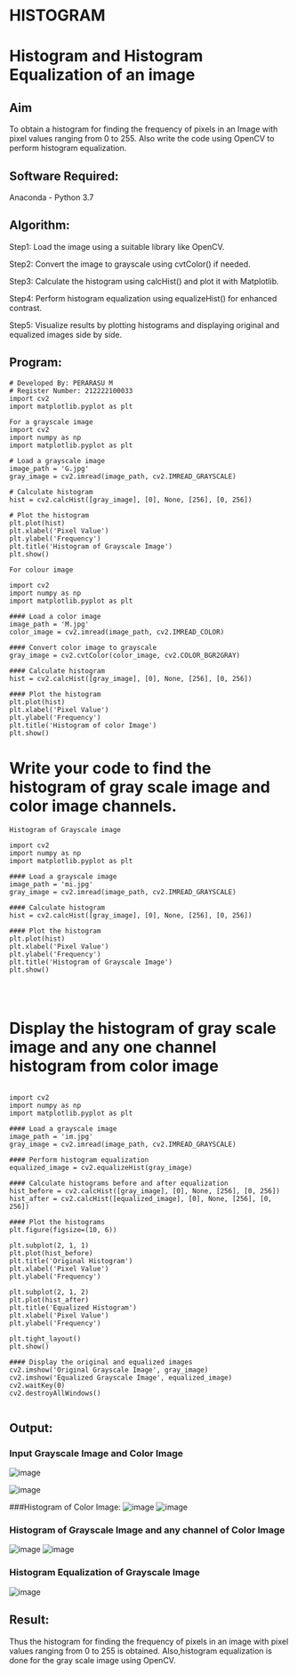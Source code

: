 # HISTOGRAM
# Histogram and Histogram Equalization of an image
## Aim
To obtain a histogram for finding the frequency of pixels in an Image with pixel values ranging from 0 to 255. Also write the code using OpenCV to perform histogram equalization.

## Software Required:
Anaconda - Python 3.7

## Algorithm:
Step1:
Load the image using a suitable library like OpenCV.

Step2:
Convert the image to grayscale using cvtColor() if needed.

Step3:
Calculate the histogram using calcHist() and plot it with Matplotlib.

Step4:
Perform histogram equalization using equalizeHist() for enhanced contrast.

Step5:
Visualize results by plotting histograms and displaying original and equalized images side by side.
## Program:
```
# Developed By: PERARASU M
# Register Number: 212222100033
import cv2
import matplotlib.pyplot as plt
```
```
For a grayscale image
import cv2
import numpy as np
import matplotlib.pyplot as plt

# Load a grayscale image
image_path = 'G.jpg'
gray_image = cv2.imread(image_path, cv2.IMREAD_GRAYSCALE)

# Calculate histogram
hist = cv2.calcHist([gray_image], [0], None, [256], [0, 256])

# Plot the histogram
plt.plot(hist)
plt.xlabel('Pixel Value')
plt.ylabel('Frequency')
plt.title('Histogram of Grayscale Image')
plt.show()
```
```
For colour image

import cv2
import numpy as np
import matplotlib.pyplot as plt

#### Load a color image
image_path = 'M.jpg'
color_image = cv2.imread(image_path, cv2.IMREAD_COLOR)

#### Convert color image to grayscale
gray_image = cv2.cvtColor(color_image, cv2.COLOR_BGR2GRAY)

#### Calculate histogram
hist = cv2.calcHist([gray_image], [0], None, [256], [0, 256])

#### Plot the histogram
plt.plot(hist)
plt.xlabel('Pixel Value')
plt.ylabel('Frequency')
plt.title('Histogram of color Image')
plt.show()
```

# Write your code to find the histogram of gray scale image and color image channels.
```
Histogram of Grayscale image

import cv2
import numpy as np
import matplotlib.pyplot as plt

#### Load a grayscale image
image_path = 'mi.jpg'
gray_image = cv2.imread(image_path, cv2.IMREAD_GRAYSCALE)

#### Calculate histogram
hist = cv2.calcHist([gray_image], [0], None, [256], [0, 256])

#### Plot the histogram
plt.plot(hist)
plt.xlabel('Pixel Value')
plt.ylabel('Frequency')
plt.title('Histogram of Grayscale Image')
plt.show()




```
# Display the histogram of gray scale image and any one channel histogram from color image

```

import cv2
import numpy as np
import matplotlib.pyplot as plt

#### Load a grayscale image
image_path = 'im.jpg'
gray_image = cv2.imread(image_path, cv2.IMREAD_GRAYSCALE)

#### Perform histogram equalization
equalized_image = cv2.equalizeHist(gray_image)

#### Calculate histograms before and after equalization
hist_before = cv2.calcHist([gray_image], [0], None, [256], [0, 256])
hist_after = cv2.calcHist([equalized_image], [0], None, [256], [0, 256])

#### Plot the histograms
plt.figure(figsize=(10, 6))

plt.subplot(2, 1, 1)
plt.plot(hist_before)
plt.title('Original Histogram')
plt.xlabel('Pixel Value')
plt.ylabel('Frequency')

plt.subplot(2, 1, 2)
plt.plot(hist_after)
plt.title('Equalized Histogram')
plt.xlabel('Pixel Value')
plt.ylabel('Frequency')

plt.tight_layout()
plt.show()

#### Display the original and equalized images
cv2.imshow('Original Grayscale Image', gray_image)
cv2.imshow('Equalized Grayscale Image', equalized_image)
cv2.waitKey(0)
cv2.destroyAllWindows()


```
## Output:
### Input Grayscale Image and Color Image
![image](https://github.com/PERARASU10/HISTOGRAM/assets/118348589/44929bb4-7ed9-452b-b2fc-d9261555c54f)


![image](https://github.com/PERARASU10/HISTOGRAM/assets/118348589/ceeb74d0-71ce-455a-80fd-06a54a502eee)

###Histogram of Color Image:
![image](https://github.com/PERARASU10/HISTOGRAM/assets/118348589/53d44447-c8d1-490c-ba01-edb1b0b2683c)
![image](https://github.com/PERARASU10/HISTOGRAM/assets/118348589/91bdfea1-da33-4b51-a665-47a89abe114e)

### Histogram of Grayscale Image and any channel of Color Image
![image](https://github.com/PERARASU10/HISTOGRAM/assets/118348589/de4daf15-3609-4f44-8cab-1a6a980493a4)
![image](https://github.com/PERARASU10/HISTOGRAM/assets/118348589/6f3020f4-02a4-4a4b-a783-c7fda9f096f8)


### Histogram Equalization of Grayscale Image
![image](https://github.com/PERARASU10/HISTOGRAM/assets/118348589/c3b049af-b18e-4565-904b-62a9dda98079)


## Result: 
Thus the histogram for finding the frequency of pixels in an image with pixel values ranging from 0 to 255 is obtained. Also,histogram equalization is done for the gray scale image using OpenCV.
